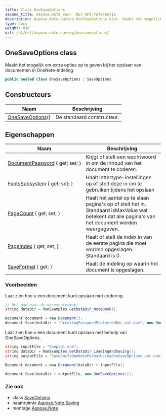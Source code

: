 ```yaml
---
title: Class OneSaveOptions
second_title: Aspose.Note voor .NET API-referentie
description: Aspose.Note.Saving.OneSaveOptions klas. Maakt het mogelijk om extra opties op te geven bij het opslaan van documenten in OneNoteindeling.
type: docs
weight: 810
url: /nl/net/aspose.note.saving/onesaveoptions/
---
```

## OneSaveOptions class

Maakt het mogelijk om extra opties op te geven bij het opslaan van documenten in OneNote-indeling.

```csharp
public sealed class OneSaveOptions : SaveOptions
```

## Constructeurs

| Naam | Beschrijving |
| --- | --- |
| [OneSaveOptions](onesaveoptions/)() | De standaard constructeur. |

## Eigenschappen

| Naam | Beschrijving |
| --- | --- |
| [DocumentPassword](../../aspose.note.saving/onesaveoptions/documentpassword/) { get; set; } | Krijgt of stelt een wachtwoord in om de inhoud van het document te coderen. |
| [FontsSubsystem](../../aspose.note.saving/saveoptions/fontssubsystem/) { get; set; } | Haalt lettertype-instellingen op of stelt deze in om te gebruiken tijdens het opslaan |
| [PageCount](../../aspose.note.saving/saveoptions/pagecount/) { get; set; } | Haalt het aantal op te slaan pagina's op of stelt het in. Standaard isMaxValue wat betekent dat alle pagina's van het document worden weergegeven. |
| [PageIndex](../../aspose.note.saving/saveoptions/pageindex/) { get; set; } | Haalt of stelt de index in van de eerste pagina die moet worden opgeslagen. Standaard is 0. |
| [SaveFormat](../../aspose.note.saving/saveoptions/saveformat/) { get; } | Haalt de indeling op waarin het document is opgeslagen. |

### Voorbeelden

Laat zien hoe u een document kunt opslaan met codering.

```csharp
// Het pad naar de documentenmap.
string dataDir = RunExamples.GetDataDir_NoteBook();

Document document = new Document();
document.Save(dataDir + "CreatingPasswordProtectedDoc_out.one", new OneSaveOptions() { DocumentPassword = "pass" });
```

Laat zien hoe u een document kunt opslaan met behulp van OneSaveOptions.

```csharp
string inputFile = "Sample1.one";
string dataDir = RunExamples.GetDataDir_LoadingAndSaving();
string outputFile = "SaveDocToOneNoteFormatUsingOneSaveOptions_out.one";

Document document = new Document(dataDir + inputFile);

document.Save(dataDir + outputFile, new OneSaveOptions());
```

### Zie ook

* class [SaveOptions](../saveoptions/)
* naamruimte [Aspose.Note.Saving](../../aspose.note.saving/)
* montage [Aspose.Note](../../)


